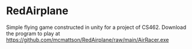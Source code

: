 # RedAirplane
Simple flying game constructed in unity for a project of CS462.
Download the program to play at https://github.com/mcmattson/RedAirplane/raw/main/AirRacer.exe
